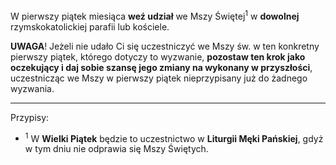 W pierwszy piątek miesiąca **weź udział** we Mszy Świętej<sup>1</sup> w **dowolnej** rzymskokatolickiej parafii lub kościele.

**UWAGA**! Jeżeli nie udało Ci się uczestniczyć we Mszy św. w ten konkretny pierwszy piątek, którego dotyczy to wyzwanie, **pozostaw ten krok jako oczekujący i daj sobie szansę jego zmiany na wykonany w przyszłości**, uczestnicząc we Mszy w pierwszy piątek nieprzypisany już do żadnego wyzwania.

---
Przypisy:

- <sup>1</sup> W **Wielki Piątek** będzie to uczestnictwo w **Liturgii Męki Pańskiej**, gdyż w tym dniu nie odprawia się Mszy Świętych.
